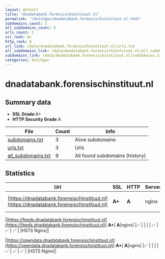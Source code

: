 ```yaml
---
layout: default
title: "dnadatabank.forensischinstituut.nl"
permalink: "/dutchgov/dnadatabank.forensischinstituut.nl.html"
subdomains_count: 3
all_subdomains_count: 9
urls_count: 3
ssl_rank: A+
http_rank: A
url_link: /data/dnadatabank.forensischinstituut.nl/urls.txt
all_subdomains_link: /data/dnadatabank.forensischinstituut.nl/all_subdomains.txt
subdomains_link: /data/dnadatabank.forensischinstituut.nl/subdomains.txt
categories: dutchgov
---
```



# dnadatabank.forensischinstituut.nl
## Summary data


 - **SSL Grade**:A+
 - **HTTP Security Grade**:A


| File       | Count | Info |
|------------|-------|------|
|[subdomains.txt](/data/dnadatabank.forensischinstituut.nl/subdomains.txt)|3|Alive subdomains|
|[urls.txt](/data/dnadatabank.forensischinstituut.nl/urls.txt)|3|Urls|
|[all_subdomains.txt](/data/dnadatabank.forensischinstituut.nl/all_subdomains.txt)|9|All found subdomains (history)|


## Statistics


| Url | SSL | HTTP | Server | Cookie | HSTS | CORS | CTO | CSP | XFO | XXP | RP |FP| Tech |Title |
|--------|-------|-------|------|------|------|------|------|------|------|------|------|------|------|------|
|[https://dnadatabank.forensischinstituut.nl](https://dnadatabank.forensischinstituut.nl)| **A+**| **A**|nginx| |:white_check_mark: | | |:warning: | :white_check_mark: | :white_check_mark: | :white_check_mark: | |Bloomreach HSTS Nginx|Home | Nederland...|


|[https://feeds.dnadatabank.forensischinstituut.nl](https://feeds.dnadatabank.forensischinstituut.nl)| **A+**| **A**|nginx| |:white_check_mark: | | | | :white_check_mark: | :white_check_mark: | :white_check_mark: | |HSTS Nginx||


|[https://opendata.dnadatabank.forensischinstituut.nl](https://opendata.dnadatabank.forensischinstituut.nl)| **A+**| **A**|nginx| |:white_check_mark: | | | | :white_check_mark: | :white_check_mark: | :white_check_mark: | |HSTS Nginx||


